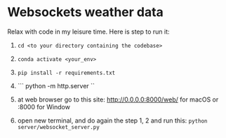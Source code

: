 # Websockets weather data

Relax with code in my leisure time. Here is step to run it:

1. ``` cd <to your directory containing the codebase> ```
2. ``` conda activate <your_env> ```
3. ``` pip install -r requirements.txt ```

4. ``` python -m http.server ``

5. at web browser go to this site: http://0.0.0.0:8000/web/ for macOS or <your computer ip address>:8000 for Window

6. open new terminal, and do again the step 1, 2 and run this: ``` python server/websocket_server.py ```
